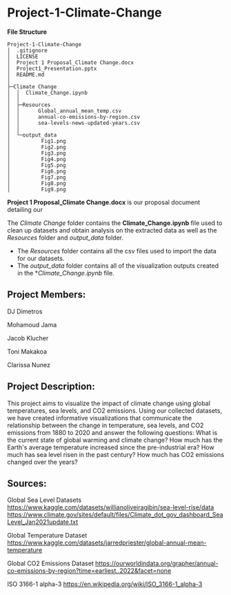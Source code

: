 # Project-1-Climate-Change

**File Structure**
```
Project-1-Climate-Change
│  .gitignore
│  LICENSE
│  Project 1 Proposal_Climate Change.docx
│  Project1_Presentation.pptx
│  README.md
│
├─Climate Change
│  │  Climate_Change.ipynb
│  │
│  ├─Resources
│  │      Global_annual_mean_temp.csv
│  │      annual-co-emissions-by-region.csv
│  │      sea-levels-news-updated-years.csv
│  │
│  └─output_data
│          Fig1.png
│          Fig2.png
│          Fig3.png
│          Fig4.png
│          Fig5.png
│          Fig6.png
│          Fig7.png
│          Fig8.png
│          Fig9.png
```

**Project 1 Proposal_Climate Change.docx** is our proposal document detailing our 

The *Climate Change* folder contains the **Climate_Change.ipynb** file used to clean up datasets and obtain analysis on the extracted data as well as the *Resources* folder and *output_data* folder.
+ The *Resources* folder contains all the csv files used to import the data for our datasets.
+ The *output_data* folder contains all of the visualization outputs created in the **Climate_Change.ipynb* file.

## Project Members:

DJ Dimetros

Mohamoud Jama

Jacob Klucher

Toni Makakoa

Clarissa Nunez

## Project Description:

This project aims to visualize the impact of climate change using global temperatures, sea levels, and CO2 emissions. Using our collected datasets, we have created informative visualizations that communicate the relationship between the change in temperature, sea levels, and CO2 emissions from 1880 to 2020 and answer the following questions: What is the current state of global warming and climate change? How much has the Earth's average temperature increased since the pre-industrial era? How much has sea level risen in the past century? How much has CO2 emissions changed over the years? 

## Sources:

Global Sea Level Datasets		https://www.kaggle.com/datasets/willianoliveiragibin/sea-level-rise/data
								https://www.climate.gov/sites/default/files/Climate_dot_gov_dashboard_SeaLevel_Jan2021update.txt

Global Temperature Dataset		https://www.kaggle.com/datasets/jarredpriester/global-annual-mean-temperature

Global CO2 Emissions Dataset	https://ourworldindata.org/grapher/annual-co-emissions-by-region?time=earliest..2022&facet=none

ISO 3166-1 alpha-3				https://en.wikipedia.org/wiki/ISO_3166-1_alpha-3
